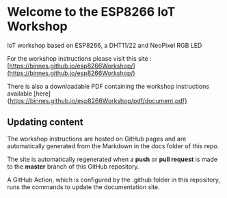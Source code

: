 # Welcome to the ESP8266 IoT Workshop

IoT workshop based on ESP8266, a DHT11/22 and NeoPixel RGB LED

For the workshop instructions please visit this site : [https://binnes.github.io/esp8266Workshop/](https://binnes.github.io/esp8266Workshop/)

There is also a downloadable PDF containing the workshop instructions available [here]{https://binnes.github.io/esp8266Workshop/pdf/document.pdf}

## Updating content

The workshop instructions are hosted on GitHub pages and are automatically generated from the Markdown in the docs folder of this repo.

The site is automatically regenerated when a **push** or **pull request** is made to the **master** branch of this GitHub repository.  

A GitHub Action, which is configured by the .github folder in this repository, runs the commands to update the documentation site.
